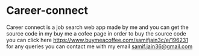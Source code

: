# Career-connect
Career connect is a job search web app made by me and you can get the source code in my buy me a cofee page
in order to buy the source code you can click here https://www.buymeacoffee.com/samifjain3c/e/196231
for any queries you can contact me with my email samif.jain36@gmail.com
